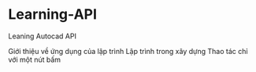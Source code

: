 # Learning-API

Leaning Autocad API

Giới thiệu về ứng dụng của lập trình
Lập trình trong xây dựng
Thao tác chỉ với một nút bấm
